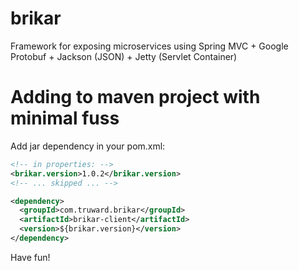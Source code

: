 brikar
======

Framework for exposing microservices using Spring MVC + Google Protobuf + Jackson (JSON) + Jetty (Servlet Container)

# Adding to maven project with minimal fuss


Add jar dependency in your pom.xml:

```xml
<!-- in properties: -->
<brikar.version>1.0.2</brikar.version>
<!-- ... skipped ... -->

<dependency>
  <groupId>com.truward.brikar</groupId>
  <artifactId>brikar-client</artifactId>
  <version>${brikar.version}</version>
</dependency>
```

Have fun!

